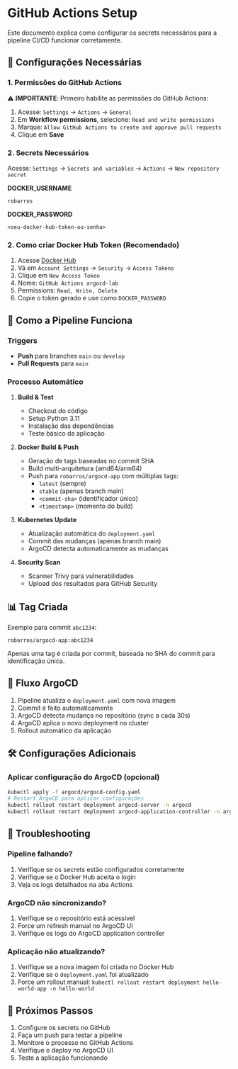 # GitHub Actions Setup

Este documento explica como configurar os secrets necessários para a pipeline CI/CD funcionar corretamente.

## 🔐 Configurações Necessárias

### 1. Permissões do GitHub Actions

⚠️ **IMPORTANTE**: Primeiro habilite as permissões do GitHub Actions:

1. Acesse: `Settings` → `Actions` → `General`
2. Em **Workflow permissions**, selecione: `Read and write permissions`
3. Marque: `Allow GitHub Actions to create and approve pull requests`
4. Clique em **Save**

### 2. Secrets Necessários

Acesse: `Settings` → `Secrets and variables` → `Actions` → `New repository secret`

**DOCKER_USERNAME**
```
robarros
```

**DOCKER_PASSWORD**
```
<seu-docker-hub-token-ou-senha>
```

### 2. Como criar Docker Hub Token (Recomendado)

1. Acesse [Docker Hub](https://hub.docker.com/)
2. Vá em `Account Settings` → `Security` → `Access Tokens`
3. Clique em `New Access Token`
4. Nome: `GitHub Actions argocd-lab`
5. Permissions: `Read, Write, Delete`
6. Copie o token gerado e use como `DOCKER_PASSWORD`

## 🚀 Como a Pipeline Funciona

### Triggers
- **Push** para branches `main` ou `develop`
- **Pull Requests** para `main`

### Processo Automático

1. **Build & Test**
   - Checkout do código
   - Setup Python 3.11
   - Instalação das dependências
   - Teste básico da aplicação

2. **Docker Build & Push**
   - Geração de tags baseadas no commit SHA
   - Build multi-arquitetura (amd64/arm64)
   - Push para `robarros/argocd-app` com múltiplas tags:
     - `latest` (sempre)
     - `stable` (apenas branch main)
     - `<commit-sha>` (identificador único)
     - `<timestamp>` (momento do build)

3. **Kubernetes Update**
   - Atualização automática do `deployment.yaml`
   - Commit das mudanças (apenas branch main)
   - ArgoCD detecta automaticamente as mudanças

4. **Security Scan**
   - Scanner Trivy para vulnerabilidades
   - Upload dos resultados para GitHub Security

## 📊 Tag Criada

Exemplo para commit `abc1234`:
```
robarros/argocd-app:abc1234
```

Apenas uma tag é criada por commit, baseada no SHA do commit para identificação única.

## 🔄 Fluxo ArgoCD

1. Pipeline atualiza o `deployment.yaml` com nova imagem
2. Commit é feito automaticamente
3. ArgoCD detecta mudança no repositório (sync a cada 30s)
4. ArgoCD aplica o novo deployment no cluster
5. Rollout automático da aplicação

## 🛠️ Configurações Adicionais

### Aplicar configuração do ArgoCD (opcional)
```bash
kubectl apply -f argocd/argocd-config.yaml
# Restart ArgoCD para aplicar configurações
kubectl rollout restart deployment argocd-server -n argocd
kubectl rollout restart deployment argocd-application-controller -n argocd
```

## 🐛 Troubleshooting

### Pipeline falhando?
1. Verifique se os secrets estão configurados corretamente
2. Verifique se o Docker Hub aceita o login
3. Veja os logs detalhados na aba Actions

### ArgoCD não sincronizando?
1. Verifique se o repositório está acessível
2. Force um refresh manual no ArgoCD UI
3. Verifique os logs do ArgoCD application controller

### Aplicação não atualizando?
1. Verifique se a nova imagem foi criada no Docker Hub
2. Verifique se o `deployment.yaml` foi atualizado
3. Force um rollout manual: `kubectl rollout restart deployment hello-world-app -n hello-world`

## 🎯 Próximos Passos

1. Configure os secrets no GitHub
2. Faça um push para testar a pipeline
3. Monitore o processo no GitHub Actions
4. Verifique o deploy no ArgoCD UI
5. Teste a aplicação funcionando